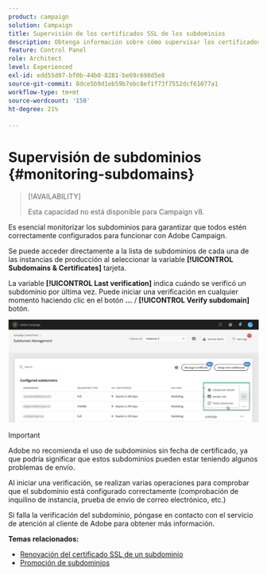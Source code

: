 ```yaml
---
product: campaign
solution: Campaign
title: Supervisión de los certificados SSL de los subdominios
description: Obtenga información sobre cómo supervisar los certificados SSL de los subdominios
feature: Control Panel
role: Architect
level: Experienced
exl-id: edd55d07-bf0b-44b0-8281-be69c698d5e8
source-git-commit: 8dce5b9d1eb59b7ebc8ef1f73f7552dcf61077a1
workflow-type: tm+mt
source-wordcount: '150'
ht-degree: 21%

---
```


# Supervisión de subdominios {#monitoring-subdomains}

>[!AVAILABILITY]
>
>Esta capacidad no está disponible para Campaign v8.

Es esencial monitorizar los subdominios para garantizar que todos estén correctamente configurados para funcionar con Adobe Campaign.

Se puede acceder directamente a la lista de subdominios de cada una de las instancias de producción al seleccionar la variable **[!UICONTROL Subdomains & Certificates]** tarjeta.

La variable **[!UICONTROL Last verification]** indica cuándo se verificó un subdominio por última vez. Puede iniciar una verificación en cualquier momento haciendo clic en el botón **...** / **[!UICONTROL Verify subdomain]** botón.

![](assets/subdomain_verification.png)

>[!IMPORTANT]
>
>Adobe no recomienda el uso de subdominios sin fecha de certificado, ya que podría significar que estos subdominios pueden estar teniendo algunos problemas de envío.

Al iniciar una verificación, se realizan varias operaciones para comprobar que el subdominio está configurado correctamente (comprobación de inquilino de instancia, prueba de envío de correo electrónico, etc.)

Si falla la verificación del subdominio, póngase en contacto con el servicio de atención al cliente de Adobe para obtener más información.

**Temas relacionados:**

* [Renovación del certificado SSL de un subdominio](../../subdomains-certificates/using/renewing-subdomain-certificate.md)
* [Promoción de subdominios](../../subdomains-certificates/using/subdomains-branding.md)
